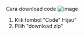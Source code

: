 Cara download code
![image](https://user-images.githubusercontent.com/70699971/186852551-bbf15446-1f10-4679-a95c-faba9c626d48.png)
1. Klik tombol "Code" Hijau"
2. Pilih "download zip"
